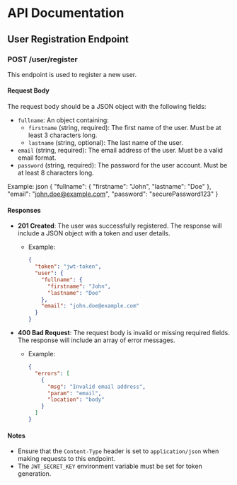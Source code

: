 # API Documentation

## User Registration Endpoint

### POST /user/register

This endpoint is used to register a new user.

#### Request Body

The request body should be a JSON object with the following fields:

- `fullname`: An object containing:
  - `firstname` (string, required): The first name of the user. Must be at least 3 characters long.
  - `lastname` (string, optional): The last name of the user.
- `email` (string, required): The email address of the user. Must be a valid email format.
- `password` (string, required): The password for the user account. Must be at least 8 characters long.

Example:
json
{
"fullname": {
"firstname": "John",
"lastname": "Doe"
},
"email": "john.doe@example.com",
"password": "securePassword123"
}


#### Responses

- **201 Created**: The user was successfully registered. The response will include a JSON object with a token and user details.
  - Example:
    ```json
    {
      "token": "jwt-token",
      "user": {
        "fullname": {
          "firstname": "John",
          "lastname": "Doe"
        },
        "email": "john.doe@example.com"
      }
    }
    ```

- **400 Bad Request**: The request body is invalid or missing required fields. The response will include an array of error messages.
  - Example:
    ```json
    {
      "errors": [
        {
          "msg": "Invalid email address",
          "param": "email",
          "location": "body"
        }
      ]
    }
    ```

#### Notes

- Ensure that the `Content-Type` header is set to `application/json` when making requests to this endpoint.
- The `JWT_SECRET_KEY` environment variable must be set for token generation.
